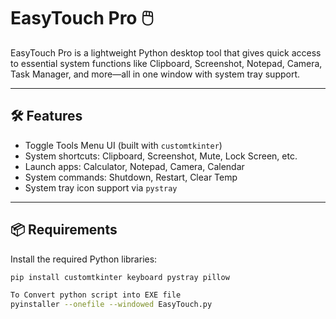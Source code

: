 # EasyTouch Pro 🖱️

EasyTouch Pro is a lightweight Python desktop tool that gives quick access to essential system functions like Clipboard, Screenshot, Notepad, Camera, Task Manager, and more—all in one window with system tray support.

---

## 🛠️ Features

- Toggle Tools Menu UI (built with `customtkinter`)
- System shortcuts: Clipboard, Screenshot, Mute, Lock Screen, etc.
- Launch apps: Calculator, Notepad, Camera, Calendar
- System commands: Shutdown, Restart, Clear Temp
- System tray icon support via `pystray`

---

## 📦 Requirements

Install the required Python libraries:

```bash
pip install customtkinter keyboard pystray pillow

To Convert python script into EXE file
pyinstaller --onefile --windowed EasyTouch.py
